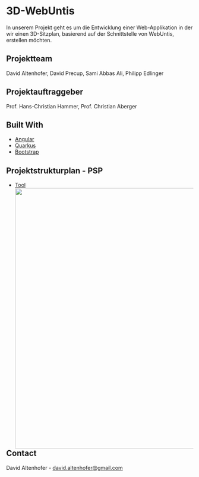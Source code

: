 # 3D-WebUntis
In unserem Projekt geht es um die Entwicklung einer Web-Applikation in der wir einen 3D-Sitzplan, basierend auf der Schnittstelle von WebUntis, erstellen möchten.
  
## Projektteam
David Altenhofer, David Precup, Sami Abbas Ali, Philipp Edlinger
  
## Projektauftraggeber
Prof. Hans-Christian Hammer, Prof. Christian Aberger
  
## Built With
* [Angular](https://angular.io/)
* [Quarkus](https://quarkuks.io/)
* [Bootstrap](https://getbootstrap.com)

## Projektstrukturplan - PSP
* [Tool](https://miro.com/app/board/o9J_lsKhoDc=/)
<img src="https://user-images.githubusercontent.com/57950128/143842430-485856b1-ab3b-4426-a338-b9b08426bf53.png" align="left" height="700" width="1000"><br>  
<br> <br> <br>
## Contact
David Altenhofer - david.altenhofer@gmail.com

